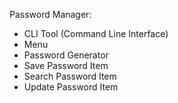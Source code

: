 Password Manager:
- CLI Tool (Command Line Interface)
- Menu
- Password Generator
- Save Password Item
- Search Password Item
- Update Password Item
